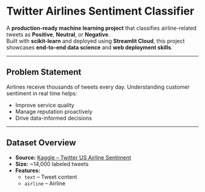 # Twitter Airlines Sentiment Classifier  

A **production-ready machine learning project** that classifies airline-related tweets as **Positive**, **Neutral**, or **Negative**.  
Built with **scikit-learn** and deployed using **Streamlit Cloud**, this project showcases **end-to-end data science** and **web deployment skills**.

---

##  Problem Statement  
Airlines receive thousands of tweets every day. Understanding customer sentiment in real time helps:  
- Improve service quality  
- Manage reputation proactively  
- Drive data-informed decisions  

---

##  Dataset Overview  
- **Source:** [Kaggle – Twitter US Airline Sentiment](https://www.kaggle.com/datasets/crowdflower/twitter-airline-sentiment)  
- **Size:** ~14,000 labeled tweets  
- **Features:**  
  - `text` – Tweet content  
  - `airline` – Airline
